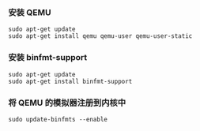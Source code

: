 ### 安装 QEMU
```
sudo apt-get update
sudo apt-get install qemu qemu-user qemu-user-static
```

### 安装 binfmt-support
```
sudo apt-get update
sudo apt-get install binfmt-support
```

### 将 QEMU 的模拟器注册到内核中
```
sudo update-binfmts --enable
```
